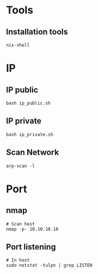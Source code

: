 # Tools
## Installation tools
```
nix-shell
```

# IP
## IP public
```
bash ip_public.sh
```

## IP private
```
bash ip_private.sh
```

## Scan Network 
```
arp-scan -l
```

# Port
## nmap
```
# Scan host 
nmap -p- 10.10.10.10
```

## Port listening
```
# In host
sudo netstat -tulpn | grep LISTEN
```
